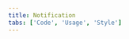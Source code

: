 ```yaml
---
title: Notification
tabs: ['Code', 'Usage', 'Style']
---
```



<component
    name="Inline notification"
    component="notification"
    variation="inline-notification"
    experimental="true"
    hasReactVersion="true"
    hasVueVersion="inlinenotification--default"
    >
</component>
<component
    name="Toast notification"
    component="notification"
    variation="toast-notification"
    experimental="true"
    hasReactVersion="true"
    hasVueVersion="toastnotification--default"
    >
</component>
<component-docs component="notification" experimental="true"></component-docs>
